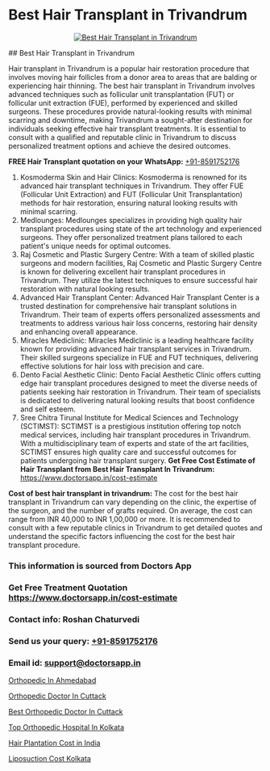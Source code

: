 # Best Hair Transplant in Trivandrum

<p align="center">
  <a href="https://doctorsapp.co.in/uploads/treatment_image/Finding%20the%20best%20hair%20clinic.jpg">
    <img src="https://doctorsapp.co.in/treatment/hair-transplant" alt="Best Hair Transplant in Trivandrum">
  </a>
</p>
## Best Hair Transplant in Trivandrum

Hair transplant in Trivandrum is a popular hair restoration procedure that involves moving hair follicles from a donor area to areas that are balding or experiencing hair thinning. The best hair transplant in Trivandrum involves advanced techniques such as follicular unit transplantation (FUT) or follicular unit extraction (FUE), performed by experienced and skilled surgeons. These procedures provide natural-looking results with minimal scarring and downtime, making Trivandrum a sought-after destination for individuals seeking effective hair transplant treatments. It is essential to consult with a qualified and reputable clinic in Trivandrum to discuss personalized treatment options and achieve the desired outcomes.

**FREE Hair Transplant quotation on your WhatsApp:**  [+91-8591752176](https://api.whatsapp.com/send?phone=8591752176)

1) Kosmoderma Skin and Hair Clinics: Kosmoderma is renowned for its advanced hair transplant techniques in Trivandrum. They offer FUE (Follicular Unit Extraction) and FUT (Follicular Unit Transplantation) methods for hair restoration, ensuring natural looking results with minimal scarring.
2) Medlounges: Medlounges specializes in providing high quality hair transplant procedures using state of the art technology and experienced surgeons. They offer personalized treatment plans tailored to each patient's unique needs for optimal outcomes.
3) Raj Cosmetic and Plastic Surgery Centre: With a team of skilled plastic surgeons and modern facilities, Raj Cosmetic and Plastic Surgery Centre is known for delivering excellent hair transplant procedures in Trivandrum. They utilize the latest techniques to ensure successful hair restoration with natural looking results.
4) Advanced Hair Transplant Center: Advanced Hair Transplant Center is a trusted destination for comprehensive hair transplant solutions in Trivandrum. Their team of experts offers personalized assessments and treatments to address various hair loss concerns, restoring hair density and enhancing overall appearance.
5) Miracles Mediclinic: Miracles Mediclinic is a leading healthcare facility known for providing advanced hair transplant services in Trivandrum. Their skilled surgeons specialize in FUE and FUT techniques, delivering effective solutions for hair loss with precision and care.
6) Dento Facial Aesthetic Clinic: Dento Facial Aesthetic Clinic offers cutting edge hair transplant procedures designed to meet the diverse needs of patients seeking hair restoration in Trivandrum. Their team of specialists is dedicated to delivering natural looking results that boost confidence and self esteem.
7) Sree Chitra Tirunal Institute for Medical Sciences and Technology (SCTIMST): SCTIMST is a prestigious institution offering top notch medical services, including hair transplant procedures in Trivandrum. With a multidisciplinary team of experts and state of the art facilities, SCTIMST ensures high quality care and successful outcomes for patients undergoing hair transplant surgery.
**Get Free Cost Estimate of Hair Transplant from Best Hair Transplant In Trivandrum:** https://www.doctorsapp.in/cost-estimate

**Cost of best hair transplant in trivandrum:**
The cost for the best hair transplant in Trivandrum can vary depending on the clinic, the expertise of the surgeon, and the number of grafts required. On average, the cost can range from INR 40,000 to INR 1,00,000 or more. It is recommended to consult with a few reputable clinics in Trivandrum to get detailed quotes and understand the specific factors influencing the cost for the best hair transplant procedure.

### This information is sourced from Doctors App 
### Get Free Treatment Quotation https://www.doctorsapp.in/cost-estimate
### Contact info: Roshan Chaturvedi 
### Send us your query: [+91-8591752176](https://api.whatsapp.com/send?phone=8591752176) 
### Email id: support@doctorsapp.in

[Orthopedic In Ahmedabad](https://www.linkedin.com/pulse/orthopedic-ahmedabad-doctorsapp-united-arab-emirates-qre2e?trackingId=wEqlVTVsVuAp%2Fpj6PMVKSA%3D%3D&lipi=urn%3Ali%3Apage%3Ad_flagship3_company_admin%3Bc8cvKR%2BzQDObJJNC2LloLw%3D%3D)

[Orthopedic Doctor In Cuttack](https://www.linkedin.com/pulse/orthopedic-doctor-cuttack-doctorsappin-k1elc?trackingId=HUeG%2BjCTYrt4W0%2BbJPMQtw%3D%3D&lipi=urn%3Ali%3Apage%3Ad_flagship3_company_admin%3BcTUR6naWQkWjeA%2BR15noZQ%3D%3D)

[Best Orthopedic Doctor In Cuttack](https://medium.com/@devenderrathi97/best-orthopedic-doctor-in-cuttack-59692ed6dcc2)

[Top Orthopedic Hospital In Kolkata](https://medium.com/@vanshmehar12/top-orthopedic-hospital-in-kolkata-0998d8e2dc4d)

[Hair Plantation Cost in India](https://doctors-apps.github.io/doctorsapp/hair-plantation-cost-in-india)

[Liposuction Cost Kolkata](https://doctors-apps.github.io/doctorsapp/liposuction-cost-kolkata)

